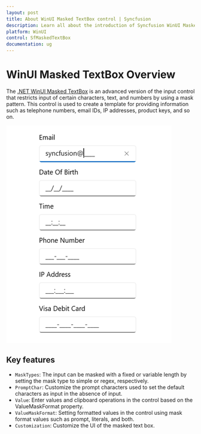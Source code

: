 ```yaml
---
layout: post
title: About WinUI Masked TextBox control | Syncfusion
description: Learn all about the introduction of Syncfusion WinUI Masked TextBox (SfMaskedTextBox) control with essential features and more here.
platform: WinUI
control: SfMaskedTextBox
documentation: ug
---
```


# WinUI Masked TextBox Overview

The [.NET WinUI Masked TextBox](https://www.syncfusion.com/winui-controls/masked-textbox) is an advanced version of the input control that restricts input of certain characters, text, and numbers by using a mask pattern. This control is used to create a template for providing information such as telephone numbers, email IDs, IP addresses, product keys, and so on.

![Masked TextBox control overview in WinUI](MaskedTextBox_Images/winui_maskedtextbox_overview.png)

## Key features

* `MaskTypes`: The input can be masked with a fixed or variable length by setting the mask type to simple or regex, respectively.
* `PromptChar`: Customize the prompt characters used to set the default characters as input in the absence of input.
* `Value`: Enter values and clipboard operations in the control based on the ValueMaskFormat property.
* `ValueMaskFormat`: Setting formatted values in the control using mask format values such as prompt, literals, and both.
* `Customization`: Customize the UI of the masked text box.